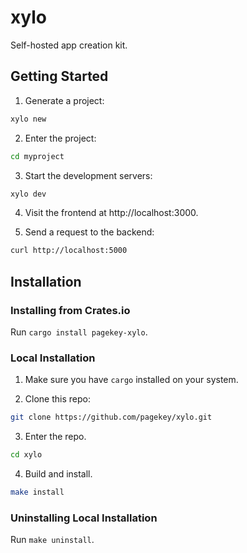 # xylo

Self-hosted app creation kit.

## Getting Started

1. Generate a project:

```bash
xylo new
```

2. Enter the project:

```bash
cd myproject
```

3. Start the development servers:

```bash
xylo dev
```

4. Visit the frontend at http://localhost:3000.

5. Send a request to the backend:

```bash
curl http://localhost:5000
```

## Installation

### Installing from Crates.io

Run `cargo install pagekey-xylo`.

### Local Installation

1. Make sure you have `cargo` installed on your system.

2. Clone this repo:

```bash
git clone https://github.com/pagekey/xylo.git
```

3. Enter the repo.

```bash
cd xylo
```

4. Build and install.

```bash
make install
```

### Uninstalling Local Installation

Run `make uninstall`.


